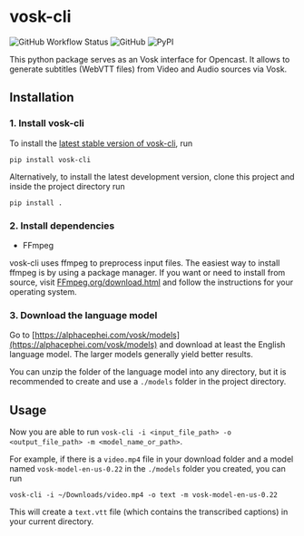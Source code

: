 # vosk-cli

![GitHub Workflow Status](https://img.shields.io/github/workflow/status/elan-ev/vosk-cli/Build%20and%20publish)
![GitHub](https://img.shields.io/github/license/elan-ev/vosk-cli)
![PyPI](https://img.shields.io/pypi/v/vosk-cli)

This python package serves as an Vosk interface for Opencast. It allows to generate subtitles (WebVTT files) from Video and Audio sources via Vosk.

## Installation

### 1. Install vosk-cli
To install the [latest stable version of vosk-cli](https://pypi.org/project/vosk-cli/), run

```
pip install vosk-cli
```

Alternatively, to install the latest development version, clone this project and inside the project directory run

```
pip install .
```

### 2. Install dependencies
- FFmpeg

vosk-cli uses ffmpeg to preprocess input files. The easiest way to install ffmpeg is by using a package manager.
If you want or need to install from source, visit
[FFmpeg.org/download.html](https://ffmpeg.org/download.html) and follow the instructions for your operating system.

### 3. Download the language model

Go to [https://alphacephei.com/vosk/models](https://alphacephei.com/vosk/models) and download at least the English language model. The larger models generally yield better results.

You can unzip the folder of the language model into any directory, but it is recommended to create and use a `./models` folder in the project directory.

## Usage

Now you are able to run `vosk-cli -i <input_file_path> -o <output_file_path> -m <model_name_or_path>`.

For example, if there is a `video.mp4` file in your download folder and a model named `vosk-model-en-us-0.22` in the `./models` folder you created, you can run

`vosk-cli -i ~/Downloads/video.mp4 -o text -m vosk-model-en-us-0.22`

This will create a `text.vtt` file (which contains the transcribed captions) in your current directory.
